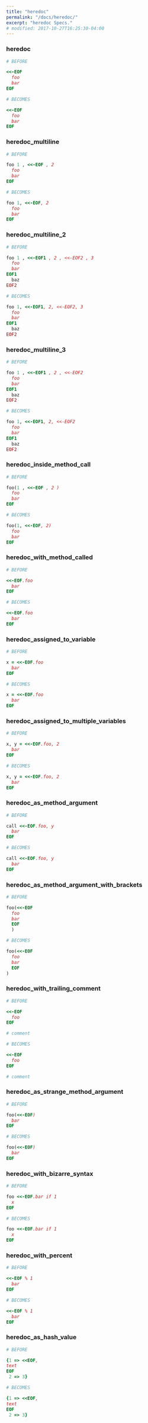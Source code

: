 ```yaml
---
title: "heredoc"
permalink: "/docs/heredoc/"
excerpt: "heredoc Specs."
# modified: 2017-10-27T16:25:30-04:00
---
```

### heredoc
```ruby
# BEFORE

<<-EOF
  foo
  bar
EOF

```
```ruby
# BECOMES

<<-EOF
  foo
  bar
EOF

```
### heredoc\_multiline
```ruby
# BEFORE

foo 1 , <<-EOF , 2
  foo
  bar
EOF

```
```ruby
# BECOMES

foo 1, <<-EOF, 2
  foo
  bar
EOF

```
### heredoc\_multiline\_2
```ruby
# BEFORE

foo 1 , <<-EOF1 , 2 , <<-EOF2 , 3
  foo
  bar
EOF1
  baz
EOF2

```
```ruby
# BECOMES

foo 1, <<-EOF1, 2, <<-EOF2, 3
  foo
  bar
EOF1
  baz
EOF2

```
### heredoc\_multiline\_3
```ruby
# BEFORE

foo 1 , <<-EOF1 , 2 , <<-EOF2
  foo
  bar
EOF1
  baz
EOF2

```
```ruby
# BECOMES

foo 1, <<-EOF1, 2, <<-EOF2
  foo
  bar
EOF1
  baz
EOF2

```
### heredoc\_inside\_method\_call
```ruby
# BEFORE

foo(1 , <<-EOF , 2 )
  foo
  bar
EOF

```
```ruby
# BECOMES

foo(1, <<-EOF, 2)
  foo
  bar
EOF

```
### heredoc\_with\_method\_called
```ruby
# BEFORE

<<-EOF.foo
  bar
EOF

```
```ruby
# BECOMES

<<-EOF.foo
  bar
EOF

```
### heredoc\_assigned\_to\_variable
```ruby
# BEFORE

x = <<-EOF.foo
  bar
EOF

```
```ruby
# BECOMES

x = <<-EOF.foo
  bar
EOF

```
### heredoc\_assigned\_to\_multiple\_variables
```ruby
# BEFORE

x, y = <<-EOF.foo, 2
  bar
EOF

```
```ruby
# BECOMES

x, y = <<-EOF.foo, 2
  bar
EOF

```
### heredoc\_as\_method\_argument
```ruby
# BEFORE

call <<-EOF.foo, y
  bar
EOF

```
```ruby
# BECOMES

call <<-EOF.foo, y
  bar
EOF

```
### heredoc\_as\_method\_argument\_with\_brackets
```ruby
# BEFORE

foo(<<-EOF
  foo
  bar
  EOF
  )

```
```ruby
# BECOMES

foo(<<-EOF
  foo
  bar
  EOF
)

```
### heredoc\_with\_trailing\_comment
```ruby
# BEFORE

<<-EOF
  foo
EOF

# comment

```
```ruby
# BECOMES

<<-EOF
  foo
EOF

# comment

```
### heredoc\_as\_strange\_method\_argument
```ruby
# BEFORE

foo(<<-EOF)
  bar
EOF

```
```ruby
# BECOMES

foo(<<-EOF)
  bar
EOF

```
### heredoc\_with\_bizarre\_syntax
```ruby
# BEFORE

foo <<-EOF.bar if 1
  x
EOF

```
```ruby
# BECOMES

foo <<-EOF.bar if 1
  x
EOF

```
### heredoc\_with\_percent
```ruby
# BEFORE

<<-EOF % 1
  bar
EOF

```
```ruby
# BECOMES

<<-EOF % 1
  bar
EOF

```
### heredoc\_as\_hash\_value
```ruby
# BEFORE

{1 => <<EOF,
text
EOF
 2 => 3}

```
```ruby
# BECOMES

{1 => <<EOF,
text
EOF
 2 => 3}
```
